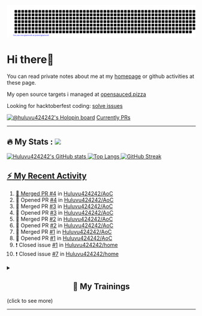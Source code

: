 ![gitartwork](gitartwork.svg)
# Hi there👋

You can read private notes about me at my [homepage](https://huluvu424242.github.io/home/) or github activities at these page.

My open source targets i managed at <a target="_blank" href="https://opensauced.pizza/">opensauced.pizza</a>

Looking for hacktoberfest coding: <a target="_blank" href="https://github.com/search?q=label:hacktoberfest+state:open+type:issue">solve issues</a>

[![@huluvu424242's Holopin board](https://holopin.io/api/user/board?user=huluvu424242)](https://holopin.io/@huluvu424242)
<a target="_blank" href="https://hacktoberfestchecker.jenko.me/user/Huluvu424242">Currently PRs</a>

---

## :fire: My Stats : <a href="https://github.com/Huluvu424242"><img src="https://img.shields.io/github/followers/Huluvu424242?label=follow&style=social" />
  
<!--p align="center"-->
<img alt="Huluvu424242's GitHub stats" src="https://github-readme-stats.vercel.app/api?username=Huluvu424242&show_icons=true&theme=vision-friendly-dark" width="33%" />
<img alt="Top Langs" src="https://github-readme-stats.vercel.app/api/top-langs/?username=Huluvu424242&layout=compact&theme=vision-friendly-dark" width="30%" />
<img alt="GitHub Streak" src="http://github-readme-streak-stats.herokuapp.com?user=Huluvu424242&theme=vision-friendly-dark&date_format=j%20M%5B%20Y%5D" width="33%" />
<!--/p-->
  
<!--script 
    type="module" 
    src='https://unpkg.com/@huluvu424242/honey-chucknorris-jokes@0.0.1/dist/honey-chucknorris-jokes/honey-chucknorris-jokes.js'>
</script>
<honey-chucknorris-jokes /-->

## :zap: My Recent Activity

<!--START_SECTION:activity-->
1. 🎉 Merged PR [#4](https://github.com/Huluvu424242/AoC/pull/4) in [Huluvu424242/AoC](https://github.com/Huluvu424242/AoC)
2. 💪 Opened PR [#4](https://github.com/Huluvu424242/AoC/pull/4) in [Huluvu424242/AoC](https://github.com/Huluvu424242/AoC)
3. 🎉 Merged PR [#3](https://github.com/Huluvu424242/AoC/pull/3) in [Huluvu424242/AoC](https://github.com/Huluvu424242/AoC)
4. 💪 Opened PR [#3](https://github.com/Huluvu424242/AoC/pull/3) in [Huluvu424242/AoC](https://github.com/Huluvu424242/AoC)
5. 🎉 Merged PR [#2](https://github.com/Huluvu424242/AoC/pull/2) in [Huluvu424242/AoC](https://github.com/Huluvu424242/AoC)
6. 💪 Opened PR [#2](https://github.com/Huluvu424242/AoC/pull/2) in [Huluvu424242/AoC](https://github.com/Huluvu424242/AoC)
7. 🎉 Merged PR [#1](https://github.com/Huluvu424242/AoC/pull/1) in [Huluvu424242/AoC](https://github.com/Huluvu424242/AoC)
8. 💪 Opened PR [#1](https://github.com/Huluvu424242/AoC/pull/1) in [Huluvu424242/AoC](https://github.com/Huluvu424242/AoC)
9. ❗️ Closed issue [#1](https://github.com/Huluvu424242/home/issues/1) in [Huluvu424242/home](https://github.com/Huluvu424242/home)
10. ❗️ Closed issue [#7](https://github.com/Huluvu424242/home/issues/7) in [Huluvu424242/home](https://github.com/Huluvu424242/home)
<!--END_SECTION:activity-->
  
  
<details>   
  <summary> <h2 align="center">🌱 My Trainings</h2> (click to see more)</summary>
  
  <a  target="_blank" href="https://www.flickr.com/photos/huluvu424242/albums/72157628149627159" title="Zertifikate"><img src="https://live.staticflickr.com/7007/6401185011_d67d8dd4e4_c.jpg" width="100%" height="10%" alt="Zertifikate"></a>
  
</details>


--- 



<!--
**Huluvu424242/huluvu424242** is a ✨ _special_ ✨ repository because its `README.md` (this file) appears on your GitHub profile.

Here are some ideas to get you started:

- 🔭 I’m currently working on ...
- 🌱 I’m currently learning ...
- 👯 I’m looking to collaborate on ...
- 🤔 I’m looking for help with ...
- 💬 Ask me about ...
- 📫 How to reach me: ...
- 😄 Pronouns: ...
- ⚡ Fun fact: ...
-->
